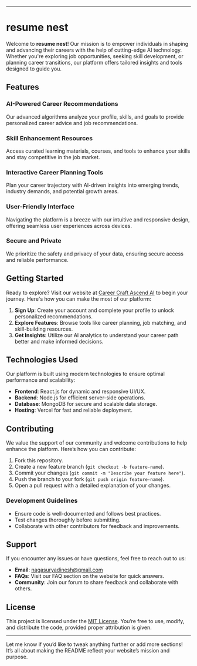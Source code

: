 

---

# resume nest 

Welcome to **resume nest**! Our mission is to empower individuals in shaping and advancing their careers with the help of cutting-edge AI technology. Whether you're exploring job opportunities, seeking skill development, or planning career transitions, our platform offers tailored insights and tools designed to guide you.

## Features

### **AI-Powered Career Recommendations**
Our advanced algorithms analyze your profile, skills, and goals to provide personalized career advice and job recommendations.

### **Skill Enhancement Resources**
Access curated learning materials, courses, and tools to enhance your skills and stay competitive in the job market.

### **Interactive Career Planning Tools**
Plan your career trajectory with AI-driven insights into emerging trends, industry demands, and potential growth areas.

### **User-Friendly Interface**
Navigating the platform is a breeze with our intuitive and responsive design, offering seamless user experiences across devices.

### **Secure and Private**
We prioritize the safety and privacy of your data, ensuring secure access and reliable performance.

## Getting Started

Ready to explore? Visit our website at [Career Craft Ascend AI](https://career-craft-ascend-ai.vercel.app/) to begin your journey. Here's how you can make the most of our platform:

1. **Sign Up**: Create your account and complete your profile to unlock personalized recommendations.
2. **Explore Features**: Browse tools like career planning, job matching, and skill-building resources.
3. **Get Insights**: Utilize our AI analytics to understand your career path better and make informed decisions.

## Technologies Used

Our platform is built using modern technologies to ensure optimal performance and scalability:
- **Frontend**: React.js for dynamic and responsive UI/UX.
- **Backend**: Node.js for efficient server-side operations.
- **Database**: MongoDB for secure and scalable data storage.
- **Hosting**: Vercel for fast and reliable deployment.

## Contributing

We value the support of our community and welcome contributions to help enhance the platform. Here’s how you can contribute:
1. Fork this repository.
2. Create a new feature branch (`git checkout -b feature-name`).
3. Commit your changes (`git commit -m "Describe your feature here"`).
4. Push the branch to your fork (`git push origin feature-name`).
5. Open a pull request with a detailed explanation of your changes.

### Development Guidelines
- Ensure code is well-documented and follows best practices.
- Test changes thoroughly before submitting.
- Collaborate with other contributors for feedback and improvements.

## Support

If you encounter any issues or have questions, feel free to reach out to us:
- **Email**: nagasuryadinesh@gmail.com
- **FAQs**: Visit our FAQ section on the website for quick answers.
- **Community**: Join our forum to share feedback and collaborate with others.

## License

This project is licensed under the [MIT License](https://opensource.org/licenses/MIT). You’re free to use, modify, and distribute the code, provided proper attribution is given.

---

Let me know if you’d like to tweak anything further or add more sections! It’s all about making the README reflect your website’s mission and purpose.
